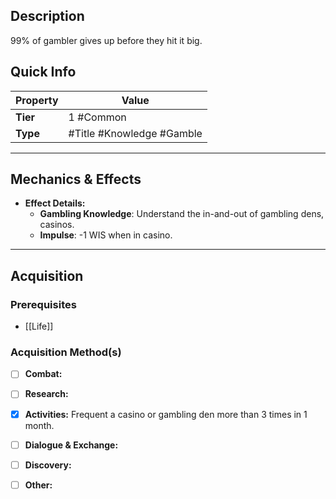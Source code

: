 ## Description
 99% of gambler gives up before they hit it big.

## Quick Info
| Property | Value                     |
| -------- | ------------------------- |
| **Tier** | 1 #Common                 |
| **Type** | #Title #Knowledge #Gamble |

---

## Mechanics & Effects
- **Effect Details:**
    - **Gambling Knowledge**: Understand the in-and-out of gambling dens, casinos.
    - **Impulse**: -1 WIS when in casino.

---

## Acquisition
### Prerequisites
- [[Life]]

### Acquisition Method(s)
- [ ] **Combat:** 
- [ ] **Research:** 
- [x] **Activities:** Frequent a casino or gambling den more than 3 times in 1 month.
- [ ] **Dialogue & Exchange:** 
- [ ] **Discovery:** 
- [ ] **Other:** 


